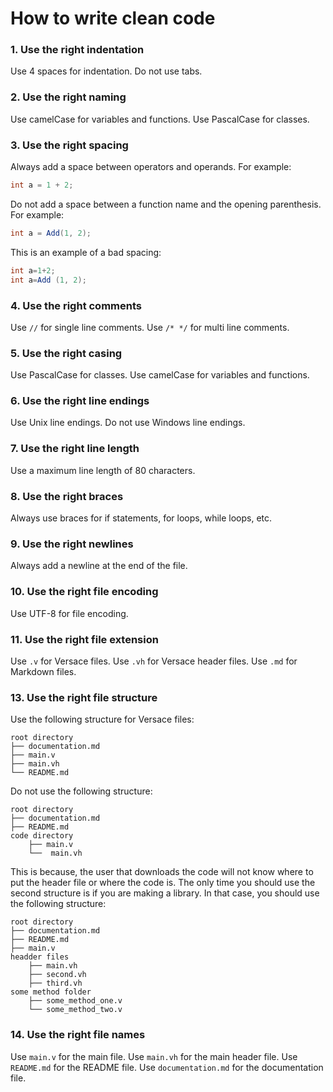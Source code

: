 # How to write clean code

### 1. Use the right indentation

Use 4 spaces for indentation. Do not use tabs.

### 2. Use the right naming

Use camelCase for variables and functions. Use PascalCase for classes.

### 3. Use the right spacing

Always add a space between operators and operands. For example:

```csharp
int a = 1 + 2;
```

Do not add a space between a function name and the opening parenthesis. For example:

```csharp
int a = Add(1, 2);
```

This is an example of a bad spacing:

```csharp
int a=1+2;
int a=Add (1, 2);
```

### 4. Use the right comments

Use `//` for single line comments. Use `/* */` for multi line comments.

### 5. Use the right casing

Use PascalCase for classes. Use camelCase for variables and functions.

### 6. Use the right line endings

Use Unix line endings. Do not use Windows line endings.

### 7. Use the right line length

Use a maximum line length of 80 characters.

### 8. Use the right braces

Always use braces for if statements, for loops, while loops, etc.

### 9. Use the right newlines

Always add a newline at the end of the file.

### 10. Use the right file encoding

Use UTF-8 for file encoding.

### 11. Use the right file extension

Use `.v` for Versace files. Use `.vh` for Versace header files. Use `.md` for Markdown files.

### 13. Use the right file structure

Use the following structure for Versace files:

```
root directory
├── documentation.md
├── main.v
├── main.vh
└── README.md
```

Do not use the following structure:

```
root directory
├── documentation.md 
├── README.md
code directory
    ├── main.v
    └──  main.vh 
```

This is because, the user that downloads the code will not know where to put the header file or where the code is. The only time you should use the second structure is if you are making a library. In that case, you should use the following structure:

```tremor
root directory
├── documentation.md
├── README.md 
├── main.v
headder files
    ├── main.vh
    ├── second.vh
    ├── third.vh
some method folder
    ├── some_method_one.v
    └── some_method_two.v
```

### 14. Use the right file names

Use `main.v` for the main file. Use `main.vh` for the main header file. Use `README.md` for the README file. Use `documentation.md` for the documentation file.
